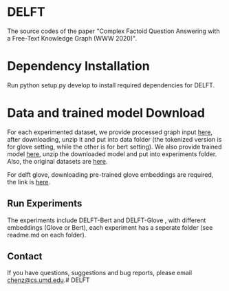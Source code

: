 
# DELFT
The source codes of the paper "Complex Factoid Question Answering with a Free-Text Knowledge Graph (WWW 2020)".

# Dependency Installation
Run python setup.py develop to install required dependencies for DELFT.


# Data and trained model Download

For each experimented dataset, we provide processed graph input [here](https://obj.umiacs.umd.edu/delft_release/grounded_graph.zip), after downloading, unzip it and put into data folder (the tokenized version is for glove setting, while the other is for bert setting).
We also provide trained model [here](https://obj.umiacs.umd.edu/delft_release/trained_models.zip), unzip the downloaded model and put into experiments folder. Also, the original datasets are [here](https://obj.umiacs.umd.edu/delft_release/original_questions.zip).

For delft glove, downloading pre-trained glove embeddings are required, the link is [here](http://downloads.cs.stanford.edu/nlp/data/glove.840B.300d.zip).


## Run Experiments
The experiments include DELFT-Bert and DELFT-Glove , with different embeddings (Glove or Bert), each experiment has a seperate folder (see readme.md on each folder).


## Contact
If you have questions, suggestions and bug reports, please email chenz@cs.umd.edu.# DELFT
